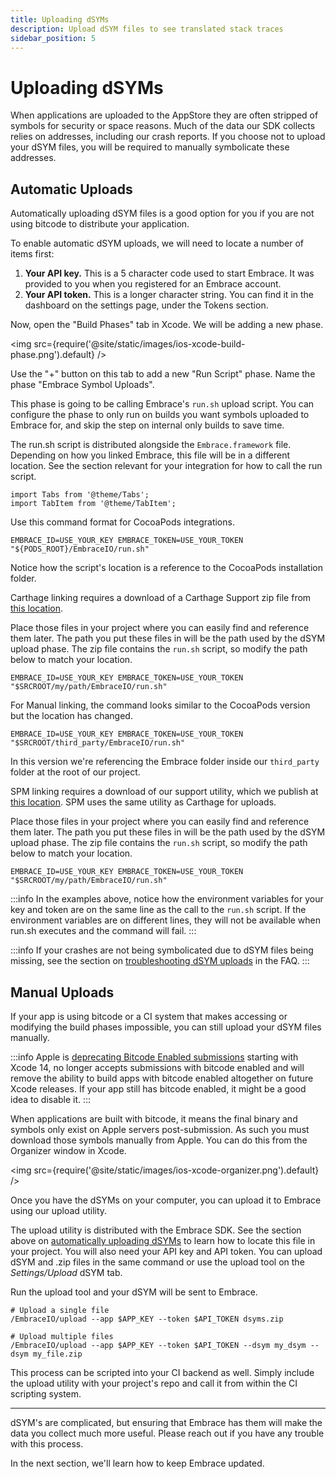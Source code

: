 ```yaml
---
title: Uploading dSYMs
description: Upload dSYM files to see translated stack traces
sidebar_position: 5
---
```


# Uploading dSYMs

When applications are uploaded to the AppStore they are often stripped of symbols for security or space reasons.
Much of the data our SDK collects relies on addresses, including our crash reports.
If you choose not to upload your dSYM files, you will be required to manually symbolicate these addresses.

## Automatic Uploads

Automatically uploading dSYM files is a good option for you if you are not using bitcode to distribute your application.

To enable automatic dSYM uploads, we will need to locate a number of items first:

1. **Your API key.** This is a 5 character code used to start Embrace. It was provided to you when you registered for an Embrace account.
1. **Your API token.** This is a longer character string. You can find it in the dashboard on the settings page, under the Tokens section.

Now, open the "Build Phases" tab in Xcode. We will be adding a new phase.

<img src={require('@site/static/images/ios-xcode-build-phase.png').default} />

Use the "+" button on this tab to add a new "Run Script" phase. Name the phase "Embrace Symbol Uploads".

This phase is going to be calling Embrace's `run.sh` upload script. You can configure the phase to only run on builds you want symbols uploaded to Embrace for, and skip the step on internal only builds to save time.

The run.sh script is distributed alongside the `Embrace.framework` file. Depending on how you linked Embrace, this file will be in a different location.
See the section relevant for your integration for how to call the run script.

```mdx-code-block
import Tabs from '@theme/Tabs';
import TabItem from '@theme/TabItem';
```

<Tabs groupId="ios-type" queryString="ios-type">
<TabItem value="cocoapods" label="CocoaPods">

Use this command format for CocoaPods integrations.

```shell-session
EMBRACE_ID=USE_YOUR_KEY EMBRACE_TOKEN=USE_YOUR_TOKEN "${PODS_ROOT}/EmbraceIO/run.sh"
```

Notice how the script's location is a reference to the CocoaPods installation folder.

</TabItem>
<TabItem value="carthage" label="Carthage">

Carthage linking requires a download of a Carthage Support zip file from [this location](https://s3.amazonaws.com/embrace-downloads-prod/embrace_support.zip).

Place those files in your project where you can easily find and reference them later.
The path you put these files in will be the path used by the dSYM upload phase.
The zip file contains the `run.sh` script, so modify the path below to match your location.

```shell-session
EMBRACE_ID=USE_YOUR_KEY EMBRACE_TOKEN=USE_YOUR_TOKEN "$SRCROOT/my/path/EmbraceIO/run.sh"
```

</TabItem>
<TabItem value="manual" label="Manual">

For Manual linking, the command looks similar to the CocoaPods version but the location has changed.

```shell-session
EMBRACE_ID=USE_YOUR_KEY EMBRACE_TOKEN=USE_YOUR_TOKEN "$SRCROOT/third_party/EmbraceIO/run.sh"
```

In this version we're referencing the Embrace folder inside our `third_party` folder at the root of our project.

</TabItem>
<TabItem value="spm" label="SPM">

SPM linking requires a download of our support utility, which we publish at [this location](https://s3.amazonaws.com/embrace-downloads-prod/embrace_support.zip). SPM uses the same utility as Carthage for uploads.

Place those files in your project where you can easily find and reference them later.
The path you put these files in will be the path used by the dSYM upload phase.
The zip file contains the `run.sh` script, so modify the path below to match your location.

```shell-session
EMBRACE_ID=USE_YOUR_KEY EMBRACE_TOKEN=USE_YOUR_TOKEN "$SRCROOT/my/path/EmbraceIO/run.sh"
```

</TabItem>
</Tabs>

:::info
In the examples above, notice how the environment variables for your key and token are on the same line as the call to the `run.sh` script. If the environment variables are on different lines, they will not be available when run.sh executes and the command will fail.
:::

:::info
If your crashes are not being symbolicated due to dSYM files being missing, see the section on [troubleshooting dSYM uploads](/ios/faq#troubleshooting-dsym-upload) in the FAQ.
:::

## Manual Uploads

If your app is using bitcode or a CI system that makes accessing or modifying the build phases impossible, you can still upload your dSYM files manually.

:::info
Apple is [deprecating Bitcode Enabled submissions](https://developer.apple.com/documentation/xcode-release-notes/xcode-14-release-notes#Deprecations) starting with Xcode 14, no longer accepts submissions with bitcode enabled and will remove the ability to build apps with bitcode enabled altogether on future Xcode releases. If your app still has bitcode enabled, it might be a good idea to disable it. 
:::

When applications are built with bitcode, it means the final binary and symbols only exist on Apple servers post-submission. As such you must download those symbols manually from Apple. You can do this from the Organizer window in Xcode.

<img src={require('@site/static/images/ios-xcode-organizer.png').default} />

Once you have the dSYMs on your computer, you can upload it to Embrace using our upload utility. 
 
The upload utility is distributed with the Embrace SDK. See the section above on [automatically uploading dSYMs](/ios/integration/dsym-upload#automatic-uploads) to learn how to locate this file in your project. You will also need your API key and API token. You can upload dSYM and .zip files in the same command or use the upload tool on the *Settings/Upload* dSYM tab.

Run the upload tool and your dSYM will be sent to Embrace.

```shell-session
# Upload a single file
/EmbraceIO/upload --app $APP_KEY --token $API_TOKEN dsyms.zip

# Upload multiple files
/EmbraceIO/upload --app $APP_KEY --token $API_TOKEN --dsym my_dsym --dsym my_file.zip
```

This process can be scripted into your CI backend as well. Simply include the upload utility with your project's repo and call it from within the CI scripting system.

--- 

dSYM's are complicated, but ensuring that Embrace has them will make the data you collect much more useful. Please reach out if you have any trouble with this process.

In the next section, we'll learn how to keep Embrace updated.
